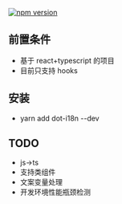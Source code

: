 [![npm version](https://img.shields.io/npm/v/dot-i18n.svg?style=flat)](https://www.npmjs.com/package/dot-i18n)

## 前置条件

- 基于 react+typescript 的项目
- 目前只支持 hooks

## 安装

- yarn add dot-i18n --dev

## TODO

- js->ts
- 支持类组件
- 文案变量处理
- 开发环境性能瓶颈检测
